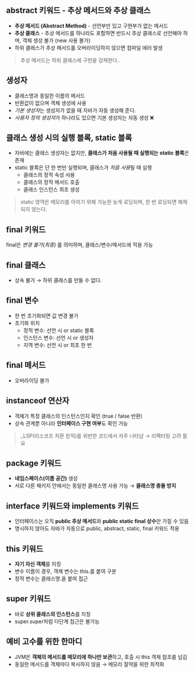 ## abstract 키워드 - 추상 메서드와 추상 클래스
- **추상 메서드 (Abstract Method)** - 선언부만 있고 구현부가 없는 메서드
- **추상 클래스** - 추상 메서드를 하나라도 포함하면 반드시 추상 클래스로 선언해야 하며, 객체 생성 불가 (new 사용 불가)
- 하위 클래스가 추상 메서드를 오버라이딩하지 않으면 컴파일 에러 발생
> 추상 메서드는 하위 클래스에 구현을 강제한다..
## 생성자
- 클래스명과 동일한 이름의 메서드
- 반환값이 없으며 객체 생성에 사용
- *기본 생성자*는 생성자가 없을 때 자바가 자동 생성해 준다.
- *사용자 정의 생성자*가 하나라도 있으면 기본 생성자는 자동 생성 ❌
## 클래스 생성 시의 실행 블록, static 블록
- 자바에는 클래스 생성자는 없지만, **클래스가 처음 사용될 때 실행되는 static 블록**은 존재
- static 블록은 단 한 번만 실행되며, 클래스가 *처음 사용*될 때 실행
	- 클래스의 정적 속성 사용
	- 클래스의 정적 메서드 호출
	- 클래스 인스턴스 최초 생성
> static 영역은 메모리를 아끼기 위해 가능한 늦게 로딩되며, 한 번 로딩되면 해제되지 않는다.
## final 키워드
final은 *변경 불가(최종)* 를 의미하며, 클래스/변수/메서드에 적용 가능
## final 클래스
- 상속 불가 → 하위 클래스를 만들 수 없다.
## final 변수
- 한 번 초기화되면 값 변경 불가
- 초기화 위치
	- 정적 변수: 선언 시 or static 블록
	- 인스턴스 변수: 선언 시 or 생성자
	- 지역 변수: 선언 시 or 최초 한 번
## final 메서드
- 오버라이딩 불가
## instanceof 연산자
- 객체가 특정 클래스의 인스턴스인지 확인 (true / false 반환)
- 상속 관계뿐 아니라 **인터페이스 구현 여부**도 확인 가능
> _LSP(리스코프 치환 원칙)를 위반한 코드에서 자주 나타남 → 리팩터링 고려 필요

## package 키워드
- **네임스페이스(이름 공간)** 생성
- 서로 다른 패키지 안에서는 동일한 클래스명 사용 가능 → **클래스명 충돌 방지**
## interface 키워드와 implements 키워드
- 인터페이스는 오직 **public 추상 메서드**와 **public static final 상수**만 가질 수 있음
- 명시하지 않아도 자바가 자동으로 public, abstract, static, final 키워드 적용
## this 키워드
- **자기 자신 객체**를 지칭
- 변수 이름이  경우, 객체 변수는 this.를 붙여 구분
- 정적 변수는 클래스명.을 붙여 접근
## super 키워드
- 바로 **상위 클래스의 인스턴스**를 지칭
- super.super처럼 다단계 접근은 불가능
## 예비 고수를 위한 한마디
- JVM은 **객체의 메서드를 메모리에 하나만 보관**하고, 호출 시 this 객체 참조를 넘김
- 동일한 메서드를 객체마다 복사하지 않음 → 메모리 절약을 위한 최적화